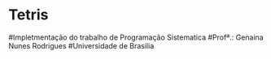 # Tetris

#Impletmentação do trabalho de Programação Sistematica
#Profª.: Genaina Nunes Rodrigues
#Universidade de Brasilia
